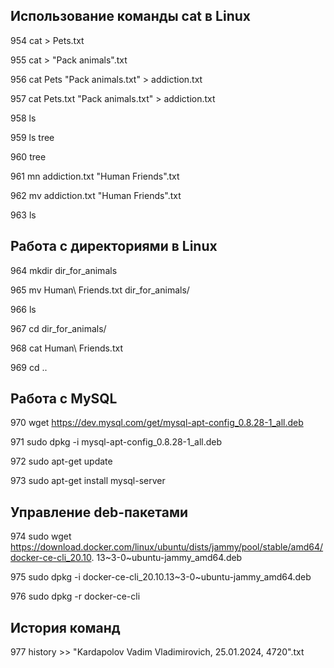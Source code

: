 ## Использование команды cat в Linux
  954  cat > Pets.txt

  955  cat > "Pack animals".txt

  956  cat Pets "Pack animals.txt" > addiction.txt

  957  cat Pets.txt "Pack animals.txt" > addiction.txt

  958  ls

  959  ls tree

  960  tree

  961  mn addiction.txt "Human Friends".txt

  962  mv addiction.txt "Human Friends".txt

  963  ls
## Работа с директориями в Linux
  964  mkdir dir_for_animals

  965  mv Human\ Friends.txt dir_for_animals/

  966  ls

  967  cd dir_for_animals/

  968  cat Human\ Friends.txt 

  969  cd ..
## Работа с MySQL
  970  wget https://dev.mysql.com/get/mysql-apt-config_0.8.28-1_all.deb

  971  sudo dpkg -i mysql-apt-config_0.8.28-1_all.deb

  972  sudo apt-get update

  973  sudo apt-get install mysql-server
  ## Управление deb-пакетами

  974  sudo wget https://download.docker.com/linux/ubuntu/dists/jammy/pool/stable/amd64/docker-ce-cli_20.10.
  13~3-0~ubuntu-jammy_amd64.deb  

  975  sudo dpkg -i docker-ce-cli_20.10.13~3-0~ubuntu-jammy_amd64.deb 

  976  sudo dpkg -r docker-ce-cli  
  ## История команд 

  977  history >> "Kardapolov Vadim Vladimirovich, 25.01.2024, 4720".txt